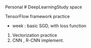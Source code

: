 Personal # DeepLearningStudy space

TensorFlow framework practice
 - week : basic SGD, with loss function

1. Vectorization practice 
2. CNN , R-CNN implement. 
